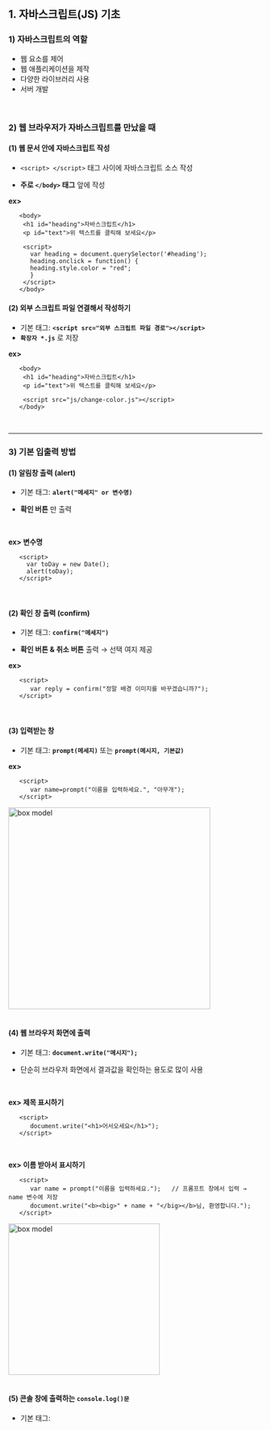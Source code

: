 ## 1. 자바스크립트(JS) 기초      
### 1) 자바스크립트의 역할   
* 웹 요소를 제어   
* 웹 애플리케이션을 제작   
* 다양한 라이브러리 사용   
* 서버 개발   
<br>

### 2) 웹 브라우저가 자바스크립트를 만났을 때   
#### (1) 웹 문서 안에 자바스크립트 작성   
* ```<script> </script>``` 태그 사이에 자바스크립트 소스 작성   

* __주로 ```</body>``` 태그__ 앞에 작성


__ex>__   
```
   <body>
	<h1 id="heading">자바스크립트</h1>
	<p id="text">위 텍스트를 클릭해 보세요</p>

	<script>
	  var heading = document.querySelector('#heading');
	  heading.onclick = function() {
	  heading.style.color = "red";
	  }
	</script>
   </body>
```

#### (2) 외부 스크립트 파일 연결해서 작성하기   
* 기본 태그: __```<script src="외부 스크립트 파일 경로"></script>```__   
* __```확장자 *.js```__ 로 저장   

__ex>__   
```
   <body>
	<h1 id="heading">자바스크립트</h1>
	<p id="text">위 텍스트를 클릭해 보세요</p>
	
	<script src="js/change-color.js"></script>
   </body>
```
<br>
<hr>

### 3) 기본 입출력 방법   
#### (1) 알림창 출력 (alert)   
* 기본 태그: __```alert("메세지" or 변수명)```__   

* __확인 버튼__ 만 출력   
<br>

__ex> 변수명__   
```
   <script>
     var toDay = new Date();
     alert(toDay);
   </script>
```
<br>

#### (2) 확인 창 출력 (confirm)   
* 기본 태그: __```confirm("메세지")```__ 
  
* __확인 버튼 & 취소 버튼__ 출력 → 선택 여지 제공   

__ex>__   
```
   <script>
	  var reply = confirm("정말 배경 이미지를 바꾸겠습니까?");
   </script>
```
<br>

#### (3) 입력받는 창   
* 기본 태그: __```prompt(메세지)```__ 또는 __```prompt(메시지, 기본값)```__   

__ex>__   
```
   <script>
	  var name=prompt("이름을 입력하세요.", "아무개");
   </script>
```
<a href="#"><img src=https://user-images.githubusercontent.com/108077414/183266933-eb44ffe8-8d16-45b9-a308-55f53ed1d7b8.jpg width="400px" alt="box model"></a>   
<br>

#### (4) 웹 브라우저 화면에 출력   
* 기본 태그: __```document.write("메시지");```__   

* 단순히 브라우저 화면에서 결과값을 확인하는 용도로 많이 사용   
<br>

__ex> 제목 표시하기__   
```
   <script>
	  document.write("<h1>어서오세요</h1>");
   </script>
```
<br>

__ex> 이름 받아서 표시하기__   
```
   <script>
	  var name = prompt("이름을 입력하세요.");   // 프롬프트 창에서 입력 → name 변수에 저장
	  document.write("<b><big>" + name + "</big></b>님, 환영합니다.");
   </script>
```
<a href="#"><img src=https://user-images.githubusercontent.com/108077414/183267240-88c3f5e5-99c3-4427-81ea-f3c41f284580.jpg width="300px" alt="box model"></a>   
<br>

#### (5) 콘솔 창에 출력하는 __```console.log()문```__   
* 기본 태그: 
